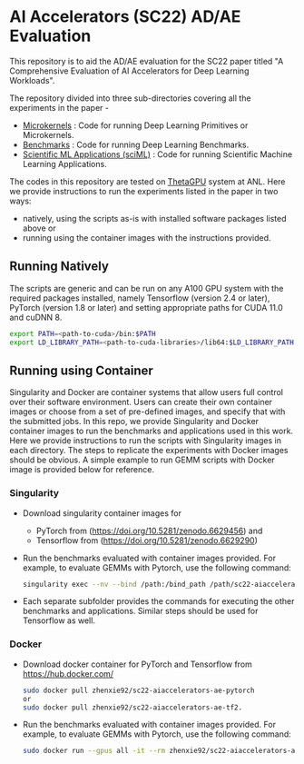 # AI Accelerators (SC22) AD/AE Evaluation

This repository is to aid the AD/AE evaluation for the SC22 paper titled "A Comprehensive Evaluation of AI Accelerators for Deep Learning Workloads".

The repository divided into three sub-directories covering all the experiments in the paper -
+ [Microkernels](./microkernels/) : Code for running Deep Learning Primitives or Microkernels. 
+ [Benchmarks](./benchmarks/) : Code for running Deep Learning Benchmarks.
+ [Scientific ML Applications (sciML)](./sciML/) : Code for running Scientific Machine Learning Applications. 

The codes in this repository are tested on [ThetaGPU](https://www.alcf.anl.gov/support-center/theta/theta-thetagpu-overview) system at ANL. Here we provide instructions to run the experiments listed in the paper in two ways: 
* natively, using the scripts as-is with installed software packages listed above or 
* running using the container images with the instructions provided.

## Running Natively 

The scripts are generic and can be run on any A100 GPU system with the required packages installed, namely Tensorflow (version 2.4 or later), PyTorch (version 1.8 or later) and setting appropriate paths for CUDA 11.0 and cuDNN 8.

```bash
export PATH=<path-to-cuda>/bin:$PATH
export LD_LIBRARY_PATH=<path-to-cuda-libraries>/lib64:$LD_LIBRARY_PATH
```


## Running using Container

Singularity and Docker are container systems that allow users full control over their software environment. Users can create their own container images or choose from a set of pre-defined images, and specify that with the submitted jobs. In this repo, we provide Singularity and Docker container images to run the benchmarks and applications used in this work. Here we provide instructions to run the scripts with Singularity images in each directory. The steps to replicate the experiments with Docker images should be obvious. A simple example to run GEMM scripts with Docker image is provided below for reference.

### Singularity

* Download singularity container images for 
  * PyTorch from (https://doi.org/10.5281/zenodo.6629456) and 
  * Tensorflow from (https://doi.org/10.5281/zenodo.6629290)

* Run the benchmarks evaluated with container images provided. For example, to evaluate GEMMs with Pytorch, use the following command:
    ```bash
    singularity exec --nv --bind /path:/bind_path /path/sc22-aiaccelerators-ae-pytorch.sif python gemm_torch.py
    ```
* Each separate subfolder provides the commands for executing the other benchmarks and applications. Similar steps should be used for Tensorflow as well.


### Docker

* Download docker container for PyTorch and Tensorflow from 
  https://hub.docker.com/
    ```bash
    sudo docker pull zhenxie92/sc22-aiaccelerators-ae-pytorch
    or 
    sudo docker pull zhenxie92/sc22-aiaccelerators-ae-tf2.
    ```

* Run the benchmarks evaluated with container images provided. For example, to evaluate GEMMs with Pytorch, use the following command:
  
    ```bash
    sudo docker run --gpus all -it --rm zhenxie92/sc22-aiaccelerators-ae-pytorch python gemm_torch.py
    ```


